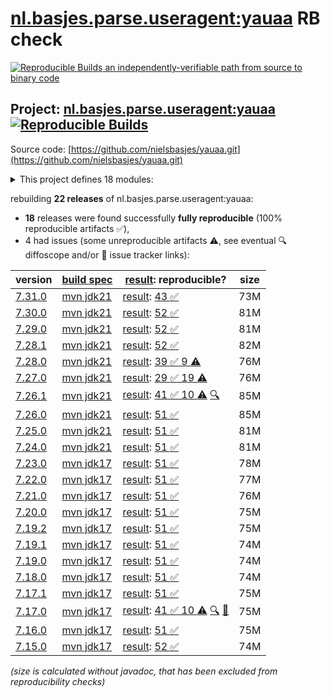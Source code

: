 [nl.basjes.parse.useragent:yauaa](https://central.sonatype.com/artifact/nl.basjes.parse.useragent/yauaa/versions) RB check
=======

[![Reproducible Builds](https://reproducible-builds.org/images/logos/rb.svg) an independently-verifiable path from source to binary code](https://reproducible-builds.org/)

## Project: [nl.basjes.parse.useragent:yauaa](https://central.sonatype.com/artifact/nl.basjes.parse.useragent/yauaa/versions) [![Reproducible Builds](https://img.shields.io/endpoint?url=https://raw.githubusercontent.com/jvm-repo-rebuild/reproducible-central/master/content/nl/basjes/parse/useragent/yauaa/badge.json)](https://github.com/jvm-repo-rebuild/reproducible-central/blob/master/content/nl/basjes/parse/useragent/yauaa/README.md)

Source code: [https://github.com/nielsbasjes/yauaa.git](https://github.com/nielsbasjes/yauaa.git)

<details><summary>This project defines 18 modules:</summary>

* [nl.basjes.parse.useragent:yauaa](https://central.sonatype.com/artifact/nl.basjes.parse.useragent/yauaa/overview)
* [nl.basjes.parse.useragent:yauaa-beam](https://central.sonatype.com/artifact/nl.basjes.parse.useragent/yauaa-beam/overview)
* [nl.basjes.parse.useragent:yauaa-beam-sql](https://central.sonatype.com/artifact/nl.basjes.parse.useragent/yauaa-beam-sql/overview)
* [nl.basjes.parse.useragent:yauaa-drill](https://central.sonatype.com/artifact/nl.basjes.parse.useragent/yauaa-drill/overview)
* [nl.basjes.parse.useragent:yauaa-elastic-udfs-parent](https://central.sonatype.com/artifact/nl.basjes.parse.useragent/yauaa-elastic-udfs-parent/overview)
* [nl.basjes.parse.useragent:yauaa-elasticsearch](https://central.sonatype.com/artifact/nl.basjes.parse.useragent/yauaa-elasticsearch/overview)
* [nl.basjes.parse.useragent:yauaa-elasticsearch-8](https://central.sonatype.com/artifact/nl.basjes.parse.useragent/yauaa-elasticsearch-8/overview)
* [nl.basjes.parse.useragent:yauaa-flink](https://central.sonatype.com/artifact/nl.basjes.parse.useragent/yauaa-flink/overview)
* [nl.basjes.parse.useragent:yauaa-flink-table](https://central.sonatype.com/artifact/nl.basjes.parse.useragent/yauaa-flink-table/overview)
* [nl.basjes.parse.useragent:yauaa-hive](https://central.sonatype.com/artifact/nl.basjes.parse.useragent/yauaa-hive/overview)
* [nl.basjes.parse.useragent:yauaa-logparser](https://central.sonatype.com/artifact/nl.basjes.parse.useragent/yauaa-logparser/overview)
* [nl.basjes.parse.useragent:yauaa-nifi](https://central.sonatype.com/artifact/nl.basjes.parse.useragent/yauaa-nifi/overview)
* [nl.basjes.parse.useragent:yauaa-nifi-parent](https://central.sonatype.com/artifact/nl.basjes.parse.useragent/yauaa-nifi-parent/overview)
* [nl.basjes.parse.useragent:yauaa-parent](https://central.sonatype.com/artifact/nl.basjes.parse.useragent/yauaa-parent/overview)
* [nl.basjes.parse.useragent:yauaa-snowflake](https://central.sonatype.com/artifact/nl.basjes.parse.useragent/yauaa-snowflake/overview)
* [nl.basjes.parse.useragent:yauaa-trino](https://central.sonatype.com/artifact/nl.basjes.parse.useragent/yauaa-trino/overview)
* [nl.basjes.parse.useragent:yauaa-udf-parent](https://central.sonatype.com/artifact/nl.basjes.parse.useragent/yauaa-udf-parent/overview)
* [nl.basjes.parse.useragent:yauaa-webapp](https://central.sonatype.com/artifact/nl.basjes.parse.useragent/yauaa-webapp/overview)
</details>

rebuilding **22 releases** of nl.basjes.parse.useragent:yauaa:
- **18** releases were found successfully **fully reproducible** (100% reproducible artifacts :white_check_mark:),
- 4 had issues (some unreproducible artifacts :warning:, see eventual :mag: diffoscope and/or :memo: issue tracker links):

| version | [build spec](/BUILDSPEC.md) | [result](https://reproducible-builds.org/docs/jvm/): reproducible? | size |
| -- | --------- | ------ | -- |
| [7.31.0](https://central.sonatype.com/artifact/nl.basjes.parse.useragent/yauaa/7.31.0/pom) | [mvn jdk21](yauaa-7.31.0.buildspec) | [result](yauaa-parent-7.31.0.buildinfo): [43 :white_check_mark: ](yauaa-parent-7.31.0.buildcompare) | 73M |
| [7.30.0](https://central.sonatype.com/artifact/nl.basjes.parse.useragent/yauaa/7.30.0/pom) | [mvn jdk21](yauaa-7.30.0.buildspec) | [result](yauaa-parent-7.30.0.buildinfo): [52 :white_check_mark: ](yauaa-parent-7.30.0.buildcompare) | 81M |
| [7.29.0](https://central.sonatype.com/artifact/nl.basjes.parse.useragent/yauaa/7.29.0/pom) | [mvn jdk21](yauaa-7.29.0.buildspec) | [result](yauaa-parent-7.29.0.buildinfo): [52 :white_check_mark: ](yauaa-parent-7.29.0.buildcompare) | 81M |
| [7.28.1](https://central.sonatype.com/artifact/nl.basjes.parse.useragent/yauaa/7.28.1/pom) | [mvn jdk21](yauaa-7.28.1.buildspec) | [result](yauaa-parent-7.28.1.buildinfo): [52 :white_check_mark: ](yauaa-parent-7.28.1.buildcompare) | 82M |
| [7.28.0](https://central.sonatype.com/artifact/nl.basjes.parse.useragent/yauaa/7.28.0/pom) | [mvn jdk21](yauaa-7.28.0.buildspec) | [result](yauaa-parent-7.28.0.buildinfo): [39 :white_check_mark:  9 :warning:](yauaa-parent-7.28.0.buildcompare) | 76M |
| [7.27.0](https://central.sonatype.com/artifact/nl.basjes.parse.useragent/yauaa/7.27.0/pom) | [mvn jdk21](yauaa-7.27.0.buildspec) | [result](yauaa-parent-7.27.0.buildinfo): [29 :white_check_mark:  19 :warning:](yauaa-parent-7.27.0.buildcompare) | 76M |
| [7.26.1](https://central.sonatype.com/artifact/nl.basjes.parse.useragent/yauaa/7.26.1/pom) | [mvn jdk21](yauaa-7.26.1.buildspec) | [result](yauaa-parent-7.26.1.buildinfo): [41 :white_check_mark:  10 :warning:](yauaa-parent-7.26.1.buildcompare) [:mag:](yauaa-parent-7.26.1.diffoscope) | 85M |
| [7.26.0](https://central.sonatype.com/artifact/nl.basjes.parse.useragent/yauaa/7.26.0/pom) | [mvn jdk21](yauaa-7.26.0.buildspec) | [result](yauaa-parent-7.26.0.buildinfo): [51 :white_check_mark: ](yauaa-parent-7.26.0.buildcompare) | 85M |
| [7.25.0](https://central.sonatype.com/artifact/nl.basjes.parse.useragent/yauaa/7.25.0/pom) | [mvn jdk21](yauaa-7.25.0.buildspec) | [result](yauaa-parent-7.25.0.buildinfo): [51 :white_check_mark: ](yauaa-parent-7.25.0.buildcompare) | 81M |
| [7.24.0](https://central.sonatype.com/artifact/nl.basjes.parse.useragent/yauaa/7.24.0/pom) | [mvn jdk21](yauaa-7.24.0.buildspec) | [result](yauaa-parent-7.24.0.buildinfo): [51 :white_check_mark: ](yauaa-parent-7.24.0.buildcompare) | 81M |
| [7.23.0](https://central.sonatype.com/artifact/nl.basjes.parse.useragent/yauaa/7.23.0/pom) | [mvn jdk17](yauaa-7.23.0.buildspec) | [result](yauaa-parent-7.23.0.buildinfo): [51 :white_check_mark: ](yauaa-parent-7.23.0.buildcompare) | 78M |
| [7.22.0](https://central.sonatype.com/artifact/nl.basjes.parse.useragent/yauaa/7.22.0/pom) | [mvn jdk17](yauaa-7.22.0.buildspec) | [result](yauaa-parent-7.22.0.buildinfo): [51 :white_check_mark: ](yauaa-parent-7.22.0.buildcompare) | 77M |
| [7.21.0](https://central.sonatype.com/artifact/nl.basjes.parse.useragent/yauaa/7.21.0/pom) | [mvn jdk17](yauaa-7.21.0.buildspec) | [result](yauaa-parent-7.21.0.buildinfo): [51 :white_check_mark: ](yauaa-parent-7.21.0.buildcompare) | 76M |
| [7.20.0](https://central.sonatype.com/artifact/nl.basjes.parse.useragent/yauaa/7.20.0/pom) | [mvn jdk17](yauaa-7.20.0.buildspec) | [result](yauaa-parent-7.20.0.buildinfo): [51 :white_check_mark: ](yauaa-parent-7.20.0.buildcompare) | 75M |
| [7.19.2](https://central.sonatype.com/artifact/nl.basjes.parse.useragent/yauaa/7.19.2/pom) | [mvn jdk17](yauaa-7.19.2.buildspec) | [result](yauaa-parent-7.19.2.buildinfo): [51 :white_check_mark: ](yauaa-parent-7.19.2.buildcompare) | 75M |
| [7.19.1](https://central.sonatype.com/artifact/nl.basjes.parse.useragent/yauaa/7.19.1/pom) | [mvn jdk17](yauaa-7.19.1.buildspec) | [result](yauaa-parent-7.19.1.buildinfo): [51 :white_check_mark: ](yauaa-parent-7.19.1.buildcompare) | 74M |
| [7.19.0](https://central.sonatype.com/artifact/nl.basjes.parse.useragent/yauaa/7.19.0/pom) | [mvn jdk17](yauaa-7.19.0.buildspec) | [result](yauaa-parent-7.19.0.buildinfo): [51 :white_check_mark: ](yauaa-parent-7.19.0.buildcompare) | 74M |
| [7.18.0](https://central.sonatype.com/artifact/nl.basjes.parse.useragent/yauaa/7.18.0/pom) | [mvn jdk17](yauaa-7.18.0.buildspec) | [result](yauaa-parent-7.18.0.buildinfo): [51 :white_check_mark: ](yauaa-parent-7.18.0.buildcompare) | 74M |
| [7.17.1](https://central.sonatype.com/artifact/nl.basjes.parse.useragent/yauaa/7.17.1/pom) | [mvn jdk17](yauaa-7.17.1.buildspec) | [result](yauaa-parent-7.17.1.buildinfo): [51 :white_check_mark: ](yauaa-parent-7.17.1.buildcompare) | 75M |
| [7.17.0](https://central.sonatype.com/artifact/nl.basjes.parse.useragent/yauaa/7.17.0/pom) | [mvn jdk17](yauaa-7.17.0.buildspec) | [result](yauaa-parent-7.17.0.buildinfo): [41 :white_check_mark:  10 :warning:](yauaa-parent-7.17.0.buildcompare) [:mag:](yauaa-parent-7.17.0.diffoscope) [:memo:](https://issues.apache.org/jira/browse/MNG-7750) | 75M |
| [7.16.0](https://central.sonatype.com/artifact/nl.basjes.parse.useragent/yauaa/7.16.0/pom) | [mvn jdk17](yauaa-7.16.0.buildspec) | [result](yauaa-parent-7.16.0.buildinfo): [51 :white_check_mark: ](yauaa-parent-7.16.0.buildcompare) | 75M |
| [7.15.0](https://central.sonatype.com/artifact/nl.basjes.parse.useragent/yauaa/7.15.0/pom) | [mvn jdk17](yauaa-7.15.0.buildspec) | [result](yauaa-parent-7.15.0.buildinfo): [52 :white_check_mark: ](yauaa-parent-7.15.0.buildcompare) | 74M |

<i>(size is calculated without javadoc, that has been excluded from reproducibility checks)</i>
